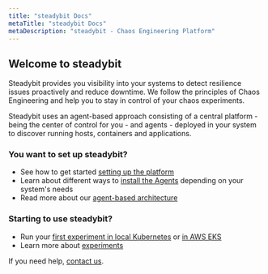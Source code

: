 ```yaml
---
title: "steadybit Docs"
metaTitle: "steadybit Docs"
metaDescription: "steadybit - Chaos Engineering Platform"
---
```


## Welcome to steadybit

Steadybit provides you visibility into your systems to detect resilience issues proactively and reduce downtime. We follow the principles of Chaos
Engineering and help you to stay in control of your chaos experiments.

Steadybit uses an agent-based approach consisting of a central platform - being the center of control for you - and agents - deployed in your system to discover running hosts, containers and applications.

### You want to set up steadybit?

- See how to get started [setting up the platform](getting-started/10-set-up-platform-agents)
- Learn about different ways to [install the Agents](install-configure/30-install-agents) depending on your system's needs
- Read more about our [agent-based architecture](learn/10-architecture)

### Starting to use steadybit?

- Run your [first experiment in local Kubernetes](getting-started/30-run-experiment-local) or [in AWS EKS](getting-started/40-run-experiment-eks)
- Learn more about [experiments](use/10-experiments)

If you need help, [contact us](https://www.steadybit.com/contact).
